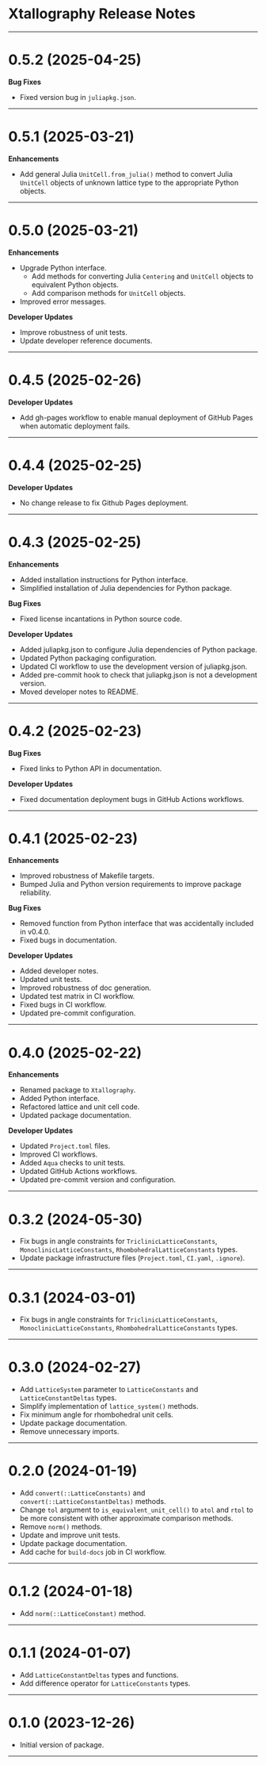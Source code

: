 Xtallography Release Notes
============================================================================================

--------------------------------------------------------------------------------------------
0.5.2 (2025-04-25)
==================
**Bug Fixes**
- Fixed version bug in `juliapkg.json`.

--------------------------------------------------------------------------------------------
0.5.1 (2025-03-21)
==================
**Enhancements**
- Add general Julia `UnitCell.from_julia()` method to convert Julia `UnitCell` objects
  of unknown lattice type to the appropriate Python objects.

--------------------------------------------------------------------------------------------
0.5.0 (2025-03-21)
==================
**Enhancements**
- Upgrade Python interface.
  - Add methods for converting Julia `Centering` and `UnitCell` objects to equivalent
    Python objects.
  - Add comparison methods for `UnitCell` objects.
- Improved error messages.

**Developer Updates**
- Improve robustness of unit tests.
- Update developer reference documents.

--------------------------------------------------------------------------------------------
0.4.5 (2025-02-26)
==================
**Developer Updates**
- Add gh-pages workflow to enable manual deployment of GitHub Pages when automatic
  deployment fails.

--------------------------------------------------------------------------------------------
0.4.4 (2025-02-25)
==================
**Developer Updates**
- No change release to fix Github Pages deployment.

--------------------------------------------------------------------------------------------
0.4.3 (2025-02-25)
==================
**Enhancements**
- Added installation instructions for Python interface.
- Simplified installation of Julia dependencies for Python package.

**Bug Fixes**
- Fixed license incantations in Python source code.

**Developer Updates**
- Added juliapkg.json to configure Julia dependencies of Python package.
- Updated Python packaging configuration.
- Updated CI workflow to use the development version of juliapkg.json.
- Added pre-commit hook to check that juliapkg.json is not a development version.
- Moved developer notes to README.

--------------------------------------------------------------------------------------------
0.4.2 (2025-02-23)
==================
**Bug Fixes**
- Fixed links to Python API in documentation.

**Developer Updates**
- Fixed documentation deployment bugs in GitHub Actions workflows.

--------------------------------------------------------------------------------------------
0.4.1 (2025-02-23)
==================
**Enhancements**
- Improved robustness of Makefile targets.
- Bumped Julia and Python version requirements to improve package reliability.

**Bug Fixes**
- Removed function from Python interface that was accidentally included in v0.4.0.
- Fixed bugs in documentation.

**Developer Updates**
- Added developer notes.
- Updated unit tests.
- Improved robustness of doc generation.
- Updated test matrix in CI workflow.
- Fixed bugs in CI workflow.
- Updated pre-commit configuration.

--------------------------------------------------------------------------------------------
0.4.0 (2025-02-22)
==================
**Enhancements**
- Renamed package to `Xtallography`.
- Added Python interface.
- Refactored lattice and unit cell code.
- Updated package documentation.

**Developer Updates**
- Updated `Project.toml` files.
- Improved CI workflows.
- Added `Aqua` checks to unit tests.
- Updated GitHub Actions workflows.
- Updated pre-commit version and configuration.

--------------------------------------------------------------------------------------------
0.3.2 (2024-05-30)
==================
* Fix bugs in angle constraints for `TriclinicLatticeConstants`,
  `MonoclinicLatticeConstants`, `RhombohedralLatticeConstants` types.
* Update package infrastructure files (`Project.toml`, `CI.yaml`, `.ignore`).

--------------------------------------------------------------------------------------------
0.3.1 (2024-03-01)
==================
* Fix bugs in angle constraints for `TriclinicLatticeConstants`,
  `MonoclinicLatticeConstants`, `RhombohedralLatticeConstants` types.

--------------------------------------------------------------------------------------------
0.3.0 (2024-02-27)
==================
* Add `LatticeSystem` parameter to `LatticeConstants` and `LatticeConstantDeltas` types.
* Simplify implementation of `lattice_system()` methods.
* Fix minimum angle for rhombohedral unit cells.
* Update package documentation.
* Remove unnecessary imports.

--------------------------------------------------------------------------------------------
0.2.0 (2024-01-19)
==================
* Add `convert(::LatticeConstants)` and `convert(::LatticeConstantDeltas)` methods.
* Change `tol` argument to `is_equivalent_unit_cell()` to `atol` and `rtol` to be more
  consistent with other approximate comparison methods.
* Remove `norm()` methods.
* Update and improve unit tests.
* Update package documentation.
* Add cache for `build-docs` job in CI workflow.

--------------------------------------------------------------------------------------------
0.1.2 (2024-01-18)
==================
* Add `norm(::LatticeConstant)` method.

--------------------------------------------------------------------------------------------
0.1.1 (2024-01-07)
==================
* Add `LatticeConstantDeltas` types and functions.
* Add difference operator for `LatticeConstants` types.

--------------------------------------------------------------------------------------------
0.1.0 (2023-12-26)
==================
* Initial version of package.

--------------------------------------------------------------------------------------------
